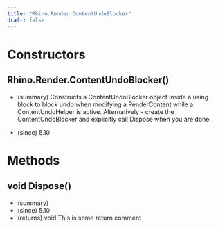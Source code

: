 ```yaml
---
title: "Rhino.Render.ContentUndoBlocker"
draft: false
---
```


# Constructors
## Rhino.Render.ContentUndoBlocker()
- (summary) 
     Constructs a ContentUndoBlocker object inside a using block to block undo when modifying a RenderContent
     while a ContentUndoHelper is active. Alternatively - create the ContentUndoBlocker and explicitly call Dispose when you are done.
     
- (since) 5.10
# Methods
## void Dispose()
- (summary) 
- (since) 5.10
- (returns) void This is some return comment
